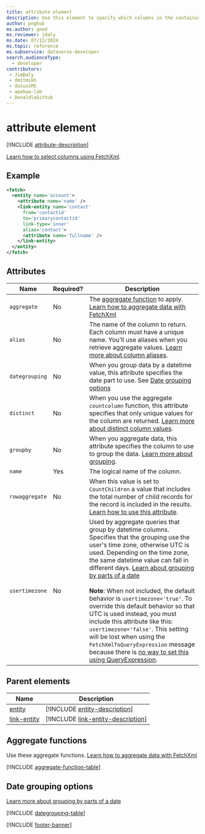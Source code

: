 ```yaml
---
title: attribute element
description: Use this element to specify which columns in the containing entity or link-entity element should be returned.
author: pnghub
ms.author: gned
ms.reviewer: jdaly
ms.date: 07/12/2024
ms.topic: reference
ms.subservice: dataverse-developer
search.audienceType: 
  - developer
contributors:
 - JimDaly
 - dmitmikh
 - dasussMS
 - apahwa-lab
 - DonaldlaGithub
---
```

# attribute element

[!INCLUDE [attribute-description](includes/attribute-description.md)]

[Learn how to select columns using FetchXml](../select-columns.md).

## Example

```xml
<fetch>
  <entity name='account'>
    <attribute name='name' />
    <link-entity name='contact'
      from='contactid'
      to='primarycontactid'
      link-type='inner'
      alias='contact'>
      <attribute name='fullname' />
    </link-entity>
  </entity>
</fetch>
```

## Attributes

|Name|Required?|Description|
|---------|---------|---------|
|`aggregate`|No|The [aggregate function](#aggregate-functions) to apply. [Learn how to aggregate data with FetchXml](../aggregate-data.md)|
|`alias`|No|The name of the column to return. Each column must have a unique name. You'll use aliases when you retrieve aggregate values. [Learn more about column aliases](../select-columns.md#column-aliases).|
|`dategrouping`|No|When you group data by a datetime value, this attribute specifies the date part to use. See [Date grouping options](#date-grouping-options)|
|`distinct`|No|When you use the aggregate `countcolumn` function, this attribute specifies that only unique values for the column are returned. [Learn more about distinct column values](../aggregate-data.md#distinct-column-values).|
|`groupby`|No|When you aggregate data, this attribute specifies the column to use to group the data. [Learn more about grouping](../aggregate-data.md#grouping).|
|`name`|Yes|The logical name of the column.|
|`rowaggregate`|No|When this value is set to `CountChildren` a value that includes the total number of child records for the record is included in the results. [Learn how to use this attribute](../../query-hierarchical-data.md#retrieve-the-number-of-hierarchically-related-child-records).|
|`usertimezone`|No|Used by aggregate queries that group by datetime columns. Specifies that the grouping use the user's time zone, otherwise UTC is used. Depending on the time zone, the same datetime value can fall in different days. [Learn about grouping by parts of a date](../aggregate-data.md#grouping-by-parts-of-a-date)<br /><br />**Note**: When not included, the default behavior is `usertimezone='true'`. To override this default behavior so that UTC is used instead, you must include this attribute like this: `usertimezone='false'`. This setting will be lost when using the `FetchXmlToQueryExpression` message because there is [no way to set this using QueryExpression](../../org-service/queryexpression/aggregate-data.md#time-zone-when-grouping-by-date).|

## Parent elements

|Name|Description|
|---------|---------|
|[entity](entity.md)|[!INCLUDE [entity-description](includes/entity-description.md)]|
|[link-entity](link-entity.md)|[!INCLUDE [link-entity-description](includes/link-entity-description.md)]|


## Aggregate functions

Use these aggregate functions. [Learn how to aggregate data with FetchXml](../aggregate-data.md)

[!INCLUDE [aggregate-function-table](includes/aggregate-function-table.md)]

## Date grouping options

[Learn more about grouping by parts of a date](../aggregate-data.md#grouping-by-parts-of-a-date)

[!INCLUDE [dategrouping-table](includes/dategrouping-table.md)]

[!INCLUDE [footer-banner](../../../../includes/footer-banner.md)]